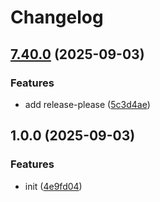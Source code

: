 # Changelog

## [7.40.0](https://github.com/ccbblin/super-duper-potato/compare/v7.39.0...v7.40.0) (2025-09-03)


### Features

* add release-please ([5c3d4ae](https://github.com/ccbblin/super-duper-potato/commit/5c3d4aed6a9a4a678d41abe756ac0e723b215570))

## 1.0.0 (2025-09-03)


### Features

* init ([4e9fd04](https://github.com/ccbblin/super-duper-potato/commit/4e9fd04ad4d156dabf45553380adba4fefbfb7e1))
